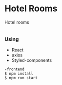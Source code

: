 # Hotel Rooms
Hotel rooms


![]()

### Using
- React
- axios
- Styled-components


```shell
-frontend
$ npm install
$ npm run start
```




